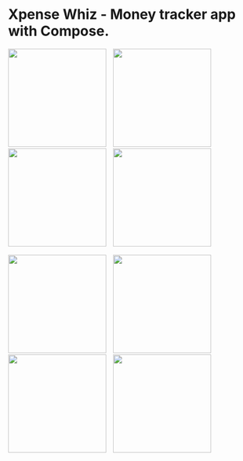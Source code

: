 # Xpense Whiz - Money tracker app with Compose.
<p>
    <img src="https://github.com/ezechuka/xpense-whiz/blob/main/asset/asset_1.png" width="200px" height="auto" />
    <img src="https://github.com/ezechuka/xpense-whiz/blob/main/asset/asset_2.png" width="200px" height="auto" hspace="10"/>
    <img src="https://github.com/ezechuka/xpense-whiz/blob/main/asset/asset_3.png" width="200px" height="auto"/>
    <img src="https://github.com/ezechuka/xpense-whiz/blob/main/asset/asset_4.png" width="200px" height="auto" hspace="10"/>
</p>

<p>
    <img src="https://github.com/ezechuka/xpense-whiz/blob/main/asset/asset_5.png" width="200px" height="auto"/>
    <img src="https://github.com/ezechuka/xpense-whiz/blob/main/asset/asset_6.png" width="200px" height="auto" hspace="10"/>
    <img src="https://github.com/ezechuka/xpense-whiz/blob/main/asset/asset_7.png" width="200px" height="auto" />
    <img src="https://github.com/ezechuka/xpense-whiz/blob/main/asset/asset_8.png" width="200px" height="auto" hspace="10"/>
</p>
